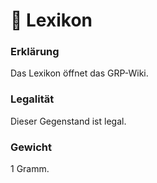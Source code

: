 # 📔 Lexikon

### Erklärung  <a href="#0-toc-title" id="0-toc-title"></a>

Das Lexikon öffnet das GRP-Wiki.

### Legalität  <a href="#1-toc-title" id="1-toc-title"></a>

Dieser Gegenstand ist legal.

### Gewicht  <a href="#2-toc-title" id="2-toc-title"></a>

1 Gramm.
